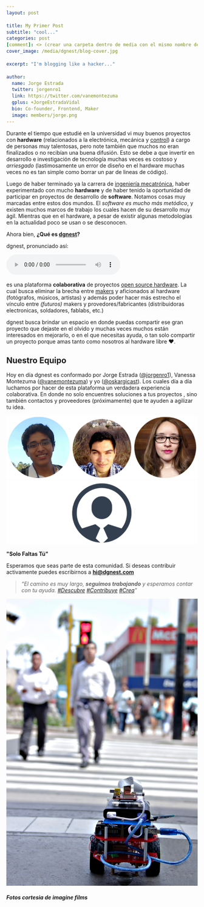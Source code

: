 ```yaml
---
layout: post

title: My Primer Post
subtitle: "cool..."
categories: post
[comment]: <> (crear una carpeta dentro de media con el mismo nombre del titulo slugificado para incluir imagenes/videos/audio del post.)
cover_image: /media/dgnest/blog-cover.jpg

excerpt: "I'm blogging like a hacker..."

author:
  name: Jorge Estrada
  twitter: jorgenro1
  link: https://twitter.com/vanemontezuma
  gplus: +JorgeEstradaVidal 
  bio: Co-founder, Frontend, Maker
  image: members/jorge.png
---
```


Durante el tiempo que estudié en la universidad vi muy buenos proyectos con **hardware** (relacionados a la electrónica, mecánica y [control](http://en.wikipedia.org/wiki/Control_theory)) a cargo de personas muy talentosas, pero note también que muchos no eran finalizados o no recibían una buena difusión. Esto se debe a que invertir en desarrollo e investigación de tecnología muchas veces es costoso y *arriesgado* (lastimosamente un error de diseño en el hardware muchas veces no es tan simple como borrar un par de lineas de código). 

Luego de haber terminado ya la carrera de [ingeniería mecatrónica](http://es.wikipedia.org/wiki/Ingenier%C3%ADa_mecatr%C3%B3nica), haber experimentado con mucho **hardware** y de haber tenido la oportunidad de participar en proyectos de desarrollo de **software**. Notamos cosas muy marcadas entre estos dos mundos. El *software es mucho más metódico*, y existen muchos marcos de trabajo los cuales hacen de su desarrollo muy ágil. Mientras que en el hardware, a pesar de existir algunas metodologías en la actualidad poco se usan o se desconocen.

Ahora bien, **¿Qué es [dgnest](http://dgnest.com)?**

dgnest, pronunciado así:

<audio controls>
    <source src="/assets/dgnest.mp3" type="audio/mpeg">
    Your browser does not support the audio element.
</audio>

es una plataforma **colaborativa** de proyectos [open source hardware](http://en.wikipedia.org/wiki/Open_source_hardware). La cual busca eliminar la brecha entre [makers](http://en.wikipedia.org/wiki/Maker_culture) y aficionados al hardware (fotógrafos, músicos, artistas) y además poder hacer más estrecho el vínculo entre *(futuros)* makers y provedores/fabricantes (distribuidoras electronicas, soldadores, fablabs, etc.)

dgnest busca brindar un espacio en donde puedas compartir ese gran proyecto que dejaste en el olvido y muchas veces muchos están interesados en mejorarlo, o en el que necesitas ayuda, o tan solo compartir un proyecto porque amas tanto como nosotros al hardware libre ♥.

## Nuestro Equipo

Hoy en día dgnest es conformado por Jorge Estrada ([@jorgenro1](https://twitter.com/jorgenro1)), Vanessa Montezuma ([@vanemontezuma](https://twitter.com/vanemontezuma)) y yo ([@oskargicast](https://twitter.com/oskargicast)). Los cuales día a día luchamos por hacer de esta plataforma un verdadera experiencia colaborativa. En donde no solo encuentres soluciones a tus proyectos , sino también contactos y proveedores (próximamente) que te ayuden a agilizar tu idea.

![dgnest team](/images/members/team.png "dgnest team")
![faltas tú](/images/members/tu.png "faltas tú")

<div class="full" style="font-weight:bold;">"Solo Faltas Tú"</div>


 Esperamos que seas parte de esta comunidad. Si deseas contribuir activamente puedes escribirnos a **hi@dgnest.com**


> *“El camino es muy largo, **seguimos trabajando** y esperamos contar con tu ayuda. [#Descubre](https://twitter.com/hashtag/Descubre?src=hash) [#Contribuye](https://twitter.com/hashtag/Contribuye?src=hash) [#Crea](https://twitter.com/hashtag/Crea?src=hash)”*

![working](/media/dgnest/working.jpg "working")

##### *Fotos cortesia de imagine films*
